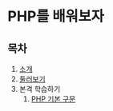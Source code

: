 # PHP를 배워보자

## 목차

1. [소개](docs/intro.md "소개")
2. [둘러보기](docs/tutrial/tutrial.md "둘러보기")
3. 본격 학습하기
    1. [PHP 기본 구문](docs/basic/syntex/basic.md "PHP 기본 구문")